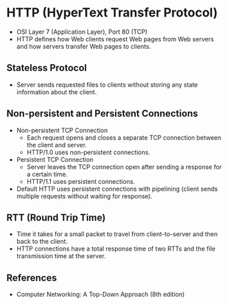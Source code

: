 # HTTP (HyperText Transfer Protocol)

- OSI Layer 7 (Application Layer), Port 80 (TCP)
- HTTP defines how Web clients request Web pages from Web servers and how servers transfer Web pages to clients.

## Stateless Protocol
- Server sends requested files to clients without storing any state information about the client.

## Non-persistent and Persistent Connections
- Non-persistent TCP Connection
    - Each request opens and closes a separate TCP connection between the client and server.
    - HTTP/1.0 uses non-persistent connections.
- Persistent TCP Connection
    - Server leaves the TCP connection open after sending a response for a certain time.
    - HTTP/1.1 uses persistent connections.
- Default HTTP uses persistent connections with pipelining (client sends multiple requests without waiting for response).

## RTT (Round Trip Time)
- Time it takes for a small packet to travel from client-to-server and then back to the client.
- HTTP connections have a total response time of two RTTs and the file transmission time at the server. 

## References
- Computer Networking: A Top-Down Approach (8th edition)

